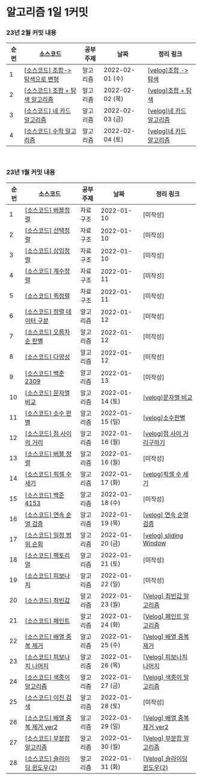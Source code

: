 # 알고리즘 1일 1커밋
### 23년 2월 커밋 내용
| 순번 | 소스코드 | 공부주제 | 날짜 | 정리 링크|
| --- | --- | --- | --- | --- |
|1| [[소스코드] 조합->탐색으로 변형](https://github.com/Tiel0043/studyRepository/blob/main/myStudy/src/algorithm/comon/chapter3/Q3H.java) | 알고리즘 | 2022-02-01 (수)|[[velog]조합 -> 탐색](https://velog.io/@rlamw2000/Java-%EC%A1%B0%ED%95%A9-%ED%83%90%EC%83%89-%EC%95%8C%EA%B3%A0%EB%A6%AC%EC%A6%98)
|2| [[소스코드] 조합 + 탐색 알고리즘](https://github.com/Tiel0043/studyRepository/blob/main/myStudy/src/algorithm/comon/chapter3/Q3I.java) | 알고리즘 | 2022-02-02 (목)|[[velog]조합 + 탐색](https://velog.io/@rlamw2000/Java-%EC%84%B8-%EC%B9%B4%EB%93%9C-%EC%95%8C%EA%B3%A0%EB%A6%AC%EC%A6%98)
|3| [[소스코드] 네 카드 알고리즘](https://github.com/Tiel0043/studyRepository/blob/main/myStudy/src/algorithm/comon/chapter3/Q3J.java) | 알고리즘 | 2022-02-03 (금)|[[velog]네 카드 알고리즘](https://velog.io/@rlamw2000/Java-%EB%84%A4-%EC%B9%B4%EB%93%9C-PS)
|4| [[소스코드] 수학 알고리즘](https://github.com/Tiel0043/studyRepository/blob/main/myStudy/src/algorithm/comon/chapter3/Q3J.java) | 알고리즘 | 2022-02-04 (토)|[[velog]네 카드 알고리즘](https://velog.io/@rlamw2000/Java-%EB%84%A4-%EC%B9%B4%EB%93%9C-PS)
<br>



### 23년 1월 커밋 내용
| 순번 | 소스코드 | 공부주제 | 날짜 | 정리 링크|
| --- | --- | --- | --- | --- |
|1| [[소스코드] 버블정렬](https://github.com/Tiel0043/studyRepository/blob/main/myStudy/src/dataStructure/BubbleSort.java) | 자료구조 | 2022-01-10|[미작성]
|2| [[소스코드] 선택정렬](https://github.com/Tiel0043/studyRepository/blob/main/myStudy/src/dataStructure/SellectionSort.java) | 자료구조 | 2022-01-10|[미작성]
|3| [[소스코드] 삽입정렬](https://github.com/Tiel0043/studyRepository/blob/main/myStudy/src/dataStructure/InsertSort.java) | 자료구조 | 2022-01-10|[미작성]
|4| [[소스코드] 계수정렬](https://github.com/Tiel0043/studyRepository/blob/main/myStudy/src/dataStructure/CountingSort.java) | 자료구조 | 2022-01-11|[미작성]
|5| [[소스코드] 퀵정렬](https://github.com/Tiel0043/studyRepository/blob/main/myStudy/src/dataStructure/QuickSort.java) | 자료구조 |2022-01-11|[미작성]
|6| [[소스코드] 정렬 데이터 구분](https://github.com/Tiel0043/studyRepository/blob/main/myStudy/src/algorithm/comon/chapter2/Q2A.java) | 알고리즘 |2022-01-12|[미작성]
|7| [[소스코드] 오름차순 판별](https://github.com/Tiel0043/studyRepository/blob/main/myStudy/src/algorithm/comon/chapter2/Q2B.java) | 알고리즘 |2022-01-12|[미작성]
|8| [[소스코드] 다양성](https://github.com/Tiel0043/studyRepository/blob/main/myStudy/src/algorithm/comon/chapter2/Q2C.java) | 알고리즘 |2022-01-12|[미작성]
|9| [[소스코드] 백준2309](https://github.com/Tiel0043/studyRepository/blob/main/myStudy/src/algorithm/search/bj2309.java) | 알고리즘 | 2022-01-13|[미작성]
|10| [[소스코드] 문자열 비교](https://github.com/Tiel0043/studyRepository/blob/main/myStudy/src/algorithm/comon/chapter2/Q2D.java) | 알고리즘 |2022-01-14 (토)| [[velog]문자열 비교](https://velog.io/@rlamw2000/%EC%95%8C%EA%B3%A0%EB%A6%AC%EC%A6%98-%EB%AC%B8%EC%9E%90%EC%97%B4%EC%9D%98-%EB%B9%84%EA%B5%90revised)
|11| [[소스코드] 소수 판별](https://github.com/Tiel0043/studyRepository/blob/main/myStudy/src/algorithm/comon/chapter2/Q2E.java) | 알고리즘 |2022-01-15 (일)| [[velog]소수판별](https://velog.io/@rlamw2000/Java-%EC%86%8C%EC%88%98%EC%9D%98-%ED%8C%90%EB%B3%84)
|12| [[소스코드] 점 사이의 거리](https://github.com/Tiel0043/studyRepository/blob/main/myStudy/src/algorithm/comon/chapter2/Q2F.java) | 알고리즘 | 2022-01-16 (월)| [[velog]점 사이 거리구하기](https://velog.io/@rlamw2000/Java-%EB%91%90-%EC%A0%90-%EC%82%AC%EC%9D%B4%EC%9D%98-%EA%B1%B0%EB%A6%AC)
|13| [[소스코드] 버블 정렬](https://github.com/Tiel0043/studyRepository/blob/main/myStudy/src/algorithm/comon/chapter2/Q2G.java) | 알고리즘 |2022-01-16 (월)|[미작성]
|14| [[소스코드] 픽셀 수 세기](https://github.com/Tiel0043/studyRepository/blob/main/myStudy/src/algorithm/comon/chapter2/Q2H.java) | 알고리즘 |2022-01-17 (화)| [[velog]픽셀 수 세기](https://velog.io/@rlamw2000/Java-%ED%94%BD%EC%85%80-%EC%88%98-%EC%84%B8%EA%B8%B0)
|15|[[소스코드] 백준4153](https://github.com/Tiel0043/studyRepository/blob/main/myStudy/src/algorithm/baekjoon/Bj4153.java)| 알고리즘 |2022-01-18 (수) |[미작성]
|16| [[소스코드] 연속 순열 검증](https://github.com/Tiel0043/studyRepository/blob/main/myStudy/src/algorithm/comon/chapter2/Q2I.java) | 알고리즘 | 2022-01-19 (목)| [[velog] 연속 순열 검증](https://velog.io/@rlamw2000/Java-%ED%94%BD%EC%85%80-%EC%88%98-%EC%84%B8%EA%B8%B0)
|17| [[소스코드] 일정 범위 순회](https://github.com/Tiel0043/studyRepository/blob/main/myStudy/src/algorithm/comon/chapter2/Q2J.java) | 알고리즘 | 2022-01-20 (금)| [[velog] sliding Window](https://velog.io/@rlamw2000/Java-%EC%9E%85%EB%A0%A5-%EC%88%98%EB%A7%8C%ED%81%BC-%EC%88%9C%ED%9A%8C-%EC%95%8C%EA%B3%A0%EB%A6%AC%EC%A6%98sliding-window)
|18| [[소스코드] 팩토리얼](https://github.com/Tiel0043/studyRepository/blob/main/myStudy/src/algorithm/baekjoon/reculsion/Bj10872.java) | 알고리즘 | 2022-01-21 (토)|[미작성]
|19| [[소스코드] 피보나치](https://github.com/Tiel0043/studyRepository/blob/main/myStudy/src/algorithm/baekjoon/reculsion/Bj10870.java) | 알고리즘 |2022-01-22 (일)|[미작성]
|20| [[소스코드] 최빈값](https://github.com/Tiel0043/studyRepository/blob/main/myStudy/src/algorithm/comon/chapter3/Q3A.java) | 알고리즘 |  2022-01-23 (월)|[[Velog] 최빈값 알고리즘](https://velog.io/@rlamw2000/Java-%EC%B5%9C%EB%B9%88%EA%B0%92-%EC%95%8C%EA%B3%A0%EB%A6%AC%EC%A6%98)
|21| [[소스코드] 페인트](https://github.com/Tiel0043/studyRepository/blob/main/myStudy/src/algorithm/comon/chapter3/Q3B.java) | 알고리즘 | 2022-01-24 (화)|[[Velog] 페인트 알고리즘](https://velog.io/@rlamw2000/Java-%ED%8E%98%EC%9D%B8%ED%8A%B8-%EC%95%8C%EA%B3%A0%EB%A6%AC%EC%A6%98)
|22| [[소스코드] 배열 중복 제거](https://github.com/Tiel0043/studyRepository/blob/main/myStudy/src/algorithm/comon/chapter3/Q3C.java) | 알고리즘 | 2022-01-25 (수)|[[Velog] 배열 중복 제거](https://velog.io/@rlamw2000/Java-%EB%B0%B0%EC%97%B4-%EC%A4%91%EB%B3%B5-%EC%A0%9C%EA%B1%B0)
|23| [[소스코드] 피보나치 나머지](https://github.com/Tiel0043/studyRepository/blob/main/myStudy/src/algorithm/comon/chapter3/Q3D.java) | 알고리즘 | 2022-01-26 (목)|[[Velog] 피보나치 나머지](https://velog.io/@rlamw2000/Java-%ED%94%BC%EB%B3%B4%EB%82%98%EC%B9%98-%EB%82%98%EB%A8%B8%EC%A7%80)
|24| [[소스코드] 색종이 알고리즘](https://github.com/Tiel0043/studyRepository/blob/main/myStudy/src/algorithm/comon/chapter3/Q3E.java) | 알고리즘 | 2022-01-27 (금)|[[Velog] 색종이 알고리즘](https://velog.io/@rlamw2000/Java-%EC%83%89%EC%A2%85%EC%9D%B4-%EC%95%8C%EA%B3%A0%EB%A6%AC%EC%A6%98)
|25| [[소스코드] 이진 검색](https://github.com/Tiel0043/studyRepository/blob/main/myStudy/src/algorithm/search/BinarySearch.java)| 알고리즘 | 2022-01-28 (토)|[미작성]
|26| [[소스코드] 배열 중복 제거 ver2](https://github.com/Tiel0043/studyRepository/blob/main/myStudy/src/algorithm/comon/chapter3/Q3C.java) | 알고리즘 | 2022-01-29 (일)|[[Velog] 배열 중복 제거 ver2](https://velog.io/@rlamw2000/Java-%EB%B0%B0%EC%97%B4-%EC%A4%91%EB%B3%B5-%EC%A0%9C%EA%B1%B0)
|27| [[소스코드] 부분합 알고리즘](https://github.com/Tiel0043/studyRepository/blob/main/myStudy/src/algorithm/comon/chapter3/Q3F.java) | 알고리즘 | 2022-01-30 (월)|[[Velog] 부분합 알고리즘](https://velog.io/@rlamw2000/Java-%EB%B6%80%EB%B6%84%ED%95%A9-%EC%95%8C%EA%B3%A0%EB%A6%AC%EC%A6%98)
|28| [[소스코드] 슬라이딩 윈도우(2)](https://github.com/Tiel0043/studyRepository/blob/main/myStudy/src/algorithm/comon/chapter3/Q3G.java) | 알고리즘 | 2022-01-31 (화)|[[Velog] 슬라이딩 윈도우(2)](https://velog.io/@rlamw2000/Java-%EC%8A%AC%EB%9D%BC%EC%9D%B4%EB%94%A9-%EC%9C%88%EB%8F%84%EC%9A%B0-2)
